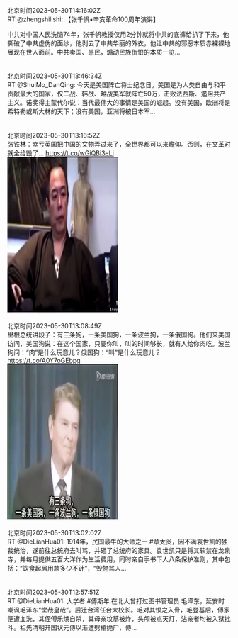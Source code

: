 北京时间2023-05-30T14:16:02Z<br>RT @zhengshilishi: 【张千帆▪️辛亥革命100周年演讲】

中共对中国人民洗脑74年，张千帆教授仅用2分钟就将中共的底裤给扒了下来，他撕破了中共虚伪的面纱，他剥去了中共华丽的外衣，他让中共的邪恶本质赤裸裸地展现在世人面前。中共卖国、愚民，煽动民族仇恨的本质一览…<br><br><br>北京时间2023-05-30T13:46:34Z<br>RT @ShuiMo_DanQing: 今天是美国阵亡将士纪念日。美国是为人类自由与和平贡献最大的国家，仅二战、韩战、越战美军就阵亡50万，击败法西斯、遏阻共产主义。诺奖得主蒙代尔说：当代最伟大的事情是美国的崛起。没有美国，欧洲将是希特勒或斯大林的天下；没有美国，亚洲将被日本军…<br><br><br>北京时间2023-05-30T13:16:52Z<br>张铁林：幸亏英国把中国的文物弄过来了，全世界都可以来瞻仰。否则，在文革时就全给毁了… https://t.co/wGiQBi3eLi<br><img src='/temp/video/2023/u-Month-5/au-Day-30/ShuiMo_DanQing/1663414149781528576_0.jpg' width='250' height='350'><br><br>北京时间2023-05-30T13:08:49Z<br>里根总统讲段子：有三条狗，一条美国狗，一条波兰狗，一条俄国狗。他们来美国访问，美国狗说：在这个国家，只要你叫，叫的时间够长，就有人给你肉吃。波兰狗问：“肉”是什么玩意儿？俄国狗：“叫”是什么玩意儿？ https://t.co/A0Y7oGEbpg<br><img src='/temp/video/2023/u-Month-5/au-Day-30/ShuiMo_DanQing/1663412123542642689_0.jpg' width='250' height='350'><br><br>北京时间2023-05-30T13:02:02Z<br>RT @DieLianHua01: 1914年，民国最牛的大师之一 #章太炎，因不满袁世凯的独裁统治，遂前往总统府去叫骂，并砸了总统府的家具。袁世凯只是将其软禁在龙泉寺，并每月提供五百大洋作为生活费用，同时亲自手书下人八条保护准则，其中包括：“饮食起居用款多少不计”，“毁物骂人…<br><br><br>北京时间2023-05-30T12:57:51Z<br>RT @DieLianHua01: 大学者 #傅斯年 在北大曾打过图书管理员 毛泽东，延安时嘲讽毛泽东“堂哉皇哉”。后迁台湾任台大校长。毛对其恨之入骨，毛登基后，傅家便遭血洗，其侄傅乐焕自杀，其母亲坟墓被炸，头颅被点天灯，沾亲者均被入狱批斗。祖先清朝开国状元傅以渐遭劈棺抛尸，傅…<br><br><br>